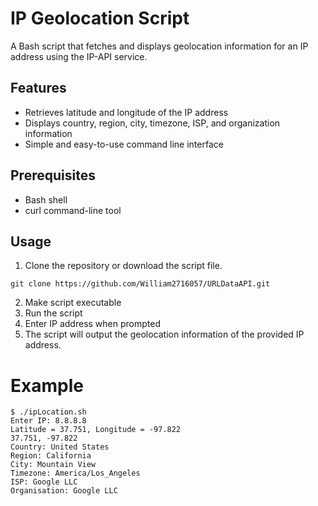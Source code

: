 # IP Geolocation Script
A Bash script that fetches and displays geolocation information for an IP address using the IP-API service.

## Features
- Retrieves latitude and longitude of the IP address
- Displays country, region, city, timezone, ISP, and organization information
- Simple and easy-to-use command line interface

## Prerequisites
- Bash shell
- curl command-line tool

## Usage
1. Clone the repository or download the script file.
```
git clone https://github.com/William2716057/URLDataAPI.git
```
2. Make script executable
3. Run the script
4. Enter IP address when prompted
5. The script will output the geolocation information of the provided IP address.

# Example
```
$ ./ipLocation.sh
Enter IP: 8.8.8.8
Latitude = 37.751, Longitude = -97.822
37.751, -97.822
Country: United States
Region: California
City: Mountain View
Timezone: America/Los_Angeles
ISP: Google LLC
Organisation: Google LLC
```
